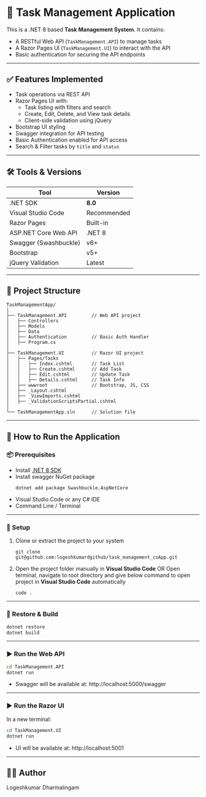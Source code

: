 
# 📝 Task Management Application

This is a .NET 8 based **Task Management System**.
It contains:
- A RESTful Web API (`TaskManagement.API`) to manage tasks
- A Razor Pages UI (`TaskManagement.UI`) to interact with the API
- Basic authentication for securing the API endpoints

---

## ✅ Features Implemented

- Task operations via REST API
- Razor Pages UI with:
  - Task listing with filters and search
  - Create, Edit, Delete, and View task details
  - Client-side validation using jQuery
- Bootstrap UI styling
- Swagger integration for API testing
- Basic Authentication enabled for API access
- Search & Filter tasks by `title` and `status`

---

## 🛠️ Tools & Versions

| Tool                     | Version       |
|--------------------------|---------------|
| .NET SDK                 | **8.0**       |
| Visual Studio Code       | Recommended   |
| Razor Pages              | Built-in      |
| ASP.NET Core Web API     | .NET 8        |
| Swagger (Swashbuckle)    | v6+           |
| Bootstrap                | v5+           |
| jQuery Validation        | Latest        |

---

## 🧱 Project Structure

```
TaskManagementApp/
│
├── TaskManagement.API         // Web API project
│   ├── Controllers
│   ├── Models
│   ├── Data
│   ├── Authentication         // Basic Auth Handler
│   ├── Program.cs
│
├── TaskManagement.UI          // Razor UI project
│   ├── Pages/Tasks
│   │   ├── Index.cshtml       // Task List
│   │   ├── Create.cshtml      // Add Task
│   │   ├── Edit.cshtml        // Update Task
│   │   ├── Details.cshtml     // Task Info
│   ├── wwwroot                // Bootstrap, JS, CSS
│   ├── _Layout.cshtml
│   ├── _ViewImports.cshtml
│   ├── _ValidationScriptsPartial.cshtml
│
└── TaskManagementApp.sln      // Solution file
```

---

## 🚀 How to Run the Application

### 📦 Prerequisites

- Install [.NET 8 SDK](https://dotnet.microsoft.com/en-us/download/dotnet/8.0)
- Install swagger NuGet package
  ```
  dotnet add package Swashbuckle.AspNetCore
  ```
- Visual Studio Code or any C# IDE
- Command Line / Terminal

---

### 🔧 Setup

1. Clone or extract the project to your system
	```
	git clone git@github.com:logeshkumardgithub/task_management_csApp.git
	```
2. Open the project folder manually in **Visual Studio Code**   OR
   Open terminal, navigate to root directory and give below command to open project in **Visual Studio Code** automatically
	```
	code .
	```
---

### 📁 Restore & Build

```bash
dotnet restore
dotnet build
```

---

### ▶️ Run the Web API

```bash
cd TaskManagement.API
dotnet run
```

- Swagger will be available at:
  http://localhost:5000/swagger

---

### ▶️ Run the Razor UI

In a new terminal:

```bash
cd TaskManagement.UI
dotnet run
```

- UI will be available at:
  http://localhost:5001

---

## 👨‍💻 Author

Logeshkumar Dharmalingam
